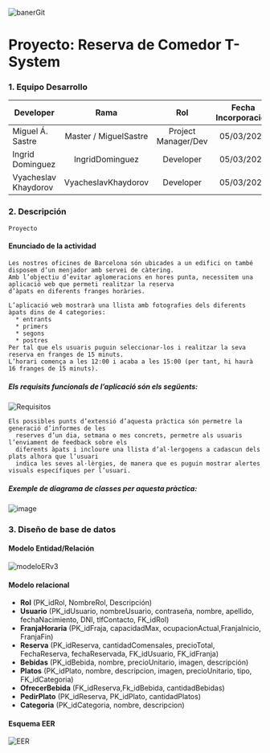 ![banerGit](https://user-images.githubusercontent.com/22893383/107159880-121e0b80-6993-11eb-92e3-1efd1d8f4dba.PNG)

# Proyecto: Reserva de Comedor T-System

### 1. Equipo Desarrollo 

| Developer | Rama | Rol | Fecha Incorporación | 
| --- | :---:  | :---:  | :---:  | 
| Miguel Á. Sastre | Master / MiguelSastre | Project Manager/Dev | 05/03/2021 |  
| Ingrid Dominguez | IngridDominguez |  Developer| 05/03/2021 |   
| Vyacheslav Khaydorov  | VyacheslavKhaydorov  |  Developer| 05/03/2021 |     

### 2. Descripción
```
Proyecto
```

#### Enunciado de la actividad
```
Les nostres oficines de Barcelona són ubicades a un edifici on també disposem d’un menjador amb servei de càtering. 
Amb l’objectiu d’evitar aglomeracions en hores punta, necessitem una aplicació web que permeti realitzar la reserva 
d’àpats en diferents franges horàries.

L’aplicació web mostrarà una llista amb fotografies dels diferents àpats dins de 4 categories: 
  * entrants
  * primers
  * segons 
  * postres 
Per tal que els usuaris puguin seleccionar-los i realitzar la seva reserva en franges de 15 minuts. 
L’horari comença a les 12:00 i acaba a les 15:00 (per tant, hi haurà 16 franges de 15 minuts).
```
##### Els requisits funcionals de l’aplicació són els següents:
![Requisitos](https://user-images.githubusercontent.com/22893383/110512149-3f321b00-8105-11eb-88c4-17ec90a0b76a.PNG)

```
Els possibles punts d’extensió d’aquesta pràctica són permetre la generació d’informes de les 
  reserves d’un dia, setmana o mes concrets, permetre als usuaris l’enviament de feedback sobre els 
  diferents àpats i incloure una llista d’al·lergogens a cadascun dels plats alhora que l’usuari 
  indica les seves al·lèrgies, de manera que es puguin mostrar alertes visuals específiques per l’usuari.
```

##### Exemple de diagrama de classes per aquesta pràctica:
![image](https://user-images.githubusercontent.com/22893383/110512797-d39c7d80-8105-11eb-9523-9405f5f9241a.png)


### 3. Diseño de base de datos

#### Modelo Entidad/Relación
![modeloERv3](https://user-images.githubusercontent.com/22893383/110511220-4c9ad580-8104-11eb-82bf-e462807ab34a.png)

#### Modelo relacional

* **Rol** (PK_idRol, NombreRol, Descripción)
* **Usuario** (PK_idUsuario, nombreUsuario, contraseña, nombre, apellido, fechaNacimiento, DNI, tlfContacto, 
    FK_idRol)
* **FranjaHoraria** (PK_idFraja, capacidadMax, ocupacionActual,FranjaInicio, FranjaFin)
* **Reserva** (PK_idReserva, cantidadComensales, precioTotal, FechaReserva, fechaReservada,
    FK_idUsuario, FK_idFranja)
* **Bebidas** (PK_idBebida, nombre, precioUnitario, imagen, descripción)
* **Platos** (PK_idPlato, nombre, descripcion, imagen, precioUnitario, tipo, 
	  FK_idCategoria)
* **OfrecerBebida** (FK_idReserva,Fk_idBebida, cantidadBebidas)
* **PedirPlato** (PK_idReserva, PK_idPlato, cantidadPlatos)
* **Categoria** (PK_idCategoria, nombre, descripcion)

#### Esquema EER
![EER](https://user-images.githubusercontent.com/22893383/110511925-0bef8c00-8105-11eb-9949-833c2dc4fa2d.png)


